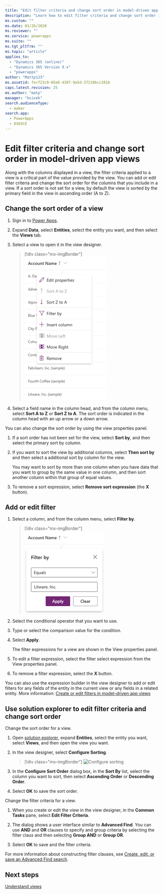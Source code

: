 ```yaml
---
title: "Edit filter criteria and change sort order in model-driven app views with Power Apps | MicrosoftDocs"
description: "Learn how to edit filter criteria and change sort order in views"
ms.custom: ""
ms.date: 03/26/2020
ms.reviewer: ""
ms.service: powerapps
ms.suite: ""
ms.tgt_pltfrm: ""
ms.topic: "article"
applies_to: 
  - "Dynamics 365 (online)"
  - "Dynamics 365 Version 9.x"
  - "powerapps"
author: "Mattp123"
ms.assetid: fecf23c9-05e6-4397-9a5d-37210bcc2816
caps.latest.revision: 25
ms.author: "matp"
manager: "kvivek"
search.audienceType: 
  - maker
search.app: 
  - PowerApps
  - D365CE
---
```

# Edit filter criteria and change sort order in model-driven app views

<a name="BKMK_EditFilterCriteria"></a>   

Along with the columns displayed in a view, the filter criteria applied to a view is a critical part of the value provided by the view. You can add or edit filter criteria and change the sort order for the columns that you include in a view. If a sort order is not set for a view, by default the view is sorted by the primary field in the view in ascending order (A to Z).

## Change the sort order of a view

1.  Sign in to [Power Apps](https://make.powerapps.com/?utm_source=padocs&utm_medium=linkinadoc&utm_campaign=referralsfromdoc).  

2.  Expand **Data**, select **Entities**, select the entity you want, and then select the **Views** tab.

3.  Select a view to open it in the view designer.

    > [!div class="mx-imgBorder"] 
    > ![Edit filters](media/view-column-menu.png "Edit filters")

4.  Select a field name in the column head, and from the column menu, select **Sort A to Z** or **Sort Z to A**. The sort order is indicated in the column head with an up arrow or a down arrow.

You can also change the sort order by using the view properties panel. 

1.  If a sort order has not been set for the view, select **Sort by**, and then select the primary sort by column.

2.  If you want to sort the view by additional columns, select **Then sort by** and then select a additional sort by column for the view.

    You may want to sort by more than one column when you have data that you want to group by the same value in one column, and then sort another column within that group of equal values.

3.  To remove a sort expression, select **Remove sort expression** (the **X** button).

## Add or edit filter

1.  Select a column, and from the column menu, select **Filter by**.

    > [!div class="mx-imgBorder"] 
    > ![Edit filters](media/edit-filter-criteria.png "Edit filters")

2.  Select the conditional operator that you want to use.

3.  Type or select the comparison value for the condition.

4.  Select **Apply**.

    The filter expressions for a view are shown in the View properties panel.
    
5.  To edit a filter expression, select the filter select expression from the View properties panel.

6.  To remove a filter expression, select the **X** button. 

You can also use the expression builder in the view designer to add or edit filters for any fields of the entity in the current view or any fields in a related entity. More information: [Create or edit filters in model-driven app views](create-edit-view-filters.md)

## Use solution explorer to edit filter criteria and change sort order

Change the sort order for a view.

1.  Open [solution explorer](advanced-navigation.md#solution-explorer), expand **Entities**, select the entity you want, select **Views**, and then open the view you want.

2.  In the view designer, select **Configure Sorting**.  

    > [!div class="mx-imgBorder"] 
    > ![Configure sorting](media/configure-sorting.png "Configure sorting")
  
3.  In the **Configure Sort Order** dialog box, in the **Sort By** list, select the column you want to sort, then select **Ascending Order** or **Descending Order**.  
  
4.  Select **OK** to save the sort order.  

Change the filter criteria for a view.

1.  When you create or edit the view in the view designer, in the **Common Tasks** pane, select **Edit Filter Criteria**.  
  
2.  The dialog shows a user interface similar to **Advanced Find**. You can use **AND** and **OR** clauses to specify and group criteria by selecting the filter claus and then selecting **Group AND** or **Group OR**.  

3.  Select **OK** to save and the filter criteria.  
  
For more information about constructing filter clauses, see [Create, edit, or save an Advanced Find search](https://docs.microsoft.com/dynamics365/customer-engagement/basics/save-advanced-find-search).   
 
## Next steps
[Understand views](create-edit-views.md)
